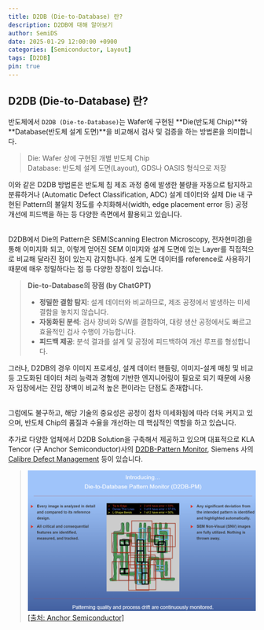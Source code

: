 ```yaml
---
title: D2DB (Die-to-Database) 란?
description: D2DB에 대해 알아보기
author: SemiDS
date: 2025-01-29 12:00:00 +0900
categories: [Semiconductor, Layout]
tags: [D2DB]
pin: true
---
```


## D2DB (Die-to-Database) 란?
반도체에서 `D2DB (Die-to-Database)`는 Wafer에 구현된 **Die(반도체 Chip)**와 **Database(반도체 설계 도면)**을 비교해서 검사 및 검증을 하는 방법론을 의미합니다.

>Die: Wafer 상에 구현된 개별 반도체 Chip  
>Database: 반도체 설계 도면(Layout), GDS나 OASIS 형식으로 저장

이와 같은 D2DB 방법론은 반도체 칩 제조 과정 중에 발생한 불량을 자동으로 탐지하고 분류하거나 (Automatic Defect Classification, ADC) 설계 데이터와 실제 Die 내 구현된 Pattern의 불일치 정도를 수치화해서(width, edge placement error 등) 공정 개선에 피드백을 하는 등 다양한 측면에서 활용되고 있습니다.  

<br>
D2DB에서 Die의 Pattern은 SEM(Scanning Electron Microscopy, 전자현미경)을 통해 이미지화 되고, 이렇게 얻어진 SEM 이미지와 설계 도면에 있는 Layer를 직접적으로 비교해 달라진 점이 있는지 감지합니다. 설계 도면 데이터를 reference로 사용하기 때문에 매우 정밀하다는 점 등 다양한 장점이 있습니다.

>**Die-to-Database의 장점 (by ChatGPT)**  
>- **정밀한 결함 탐지**: 설계 데이터와 비교하므로, 제조 공정에서 발생하는 미세 결함을 놓치지 않습니다.  
>- **자동화된 분석**: 검사 장비와 S/W를 결합하여, 대량 생산 공정에서도 빠르고 효율적인 검사 수행이 가능합니다.  
>- **피드백 제공**: 분석 결과를 설계 및 공정에 피드백하여 개선 루프를 형성합니다.  

그러나, D2DB의 경우 이미지 프로세싱, 설계 데이터 핸들링, 이미지-설계 매칭 및 비교 등 고도화된 데이터 처리 능력과 경험에 기반한 엔지니어링이 필요로 되기 때문에 사용자 입장에서는 진입 장벽이 비교적 높은 편이라는 단점도 존재합니다.   

<br>
그럼에도 불구하고, 해당 기술의 중요성은 공정이 점차 미세화됨에 따라 더욱 커지고 있으며, 반도체 Chip의 품질과 수율을 개선하는 데 핵심적인 역할을 하고 있습니다.

추가로 다양한 업체에서 D2DB Solution을 구축해서 제공하고 있으며 대표적으로 KLA Tencor (구 Anchor Semiconductor)사의 [D2DB-Pattern Monitor](https://anchorsemi.com/Products/D2DB-PM/), Siemens 사의 [Calibre Defect Management](https://eda.sw.siemens.com/en-US/ic/calibre-manufacturing/fab-solutions/calibre-defect-management/) 등이 있습니다.

>![D2DB-PM](/assets/img/posting/2025-01-29-github-blog-2_1.png)
>[[출처: Anchor Semiconductor]](https://anchorsemi.com/Products/D2DB-PM/)